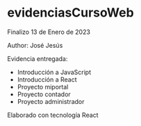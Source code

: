 # evidenciasCursoWeb

Finalizo 13 de Enero de 2023

Author: José Jesús

Evidencia entregada:
- Introducción a JavaScript
- Introducción a React
- Proyecto miportal
- Proyecto contador
- Proyecto administrador

Elaborado con tecnología React
